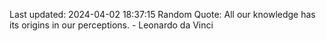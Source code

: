 Last updated: 2024-04-02 18:37:15
Random Quote: All our knowledge has its origins in our perceptions. - Leonardo da Vinci